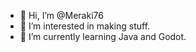 - 👋 Hi, I’m @Meraki76
- 👀 I’m interested in making stuff.
- 🌱 I’m currently learning Java and Godot.

<!---
Meraki76/Meraki76 is a ✨ special ✨ repository because its `README.md` (this file) appears on your GitHub profile.
You can click the Preview link to take a look at your changes.
--->
